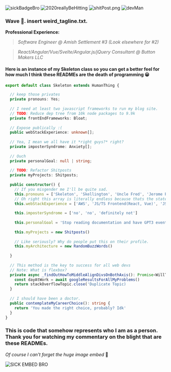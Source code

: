 ![sickBadgeBro](https://img.shields.io/badge/Taso-Build%20Failed-red) ![2020reallyBeHitting](https://img.shields.io/badge/Year%20of%202020-Build%20Failed-red) ![shitPost.png](https://img.shields.io/badge/Shitpost%20God-Passing-green) ![devMan](https://img.shields.io/badge/Skillful%20Dev-Dangerous%20Warning-yellow)

### Wave 👋. insert weird_tagline.txt.

**Professional Experience:**

>*Software Engineer @ Amish Settlement #3 (Look elsewhere for #2)*

>*React/Angular/Vue/Svelte/Angular.js/jQuery Consultant @ Button Makers LLC*

#### Here is an instance of my Skeleton class so you can get a better feel for how much I think these READMEs are the death of programming 😀
```typescript
export default class Skeleton extends HumanThing {

  // keep those privates
  private pronouns: Yes;
  
  // I need at least two javascript frameworks to run my blog site.
  // TODO: Reduce dep tree from 10k node packages to 9.9k
  private frontEndFrameworks: Bloat;
  
  // Expose publically :(
  public webStackExperience: unknown[];
  
  // Yea, I mean we all have it *right guys?* right?
  private imposterSyndrome: Anxiety[];
  
  // Ouch
  private personalGoal: null | string;
  
  // TODO: Refactor Shitposts
  private myProjects: Shitposts;
  
  public constructor() {
    // If you misgender me I'll be quite sad.
    this.pronouns = ['Skeleton', 'Skellington', 'Uncle Fred', 'Jerome Powell']
    // Oh right this array is literally endless because thats the state of Web Dev in 2020 #ThanksRecruiters
    this.webStackExperience = ['AWS', 'JS/TS Frontend(React, Vue)', 'JS/TS Backend(Express, Next)', 'HTML/CSS', 'CI/CD', 'Serverless', 'Docker & Kubernetes', ...]
    
    this.imposterSyndrome = ['no', 'no', 'definitely not']
    
    this.personalGoal = 'Stop reading documentation and have GPT3 eventually take my job'
    
    this.myProjects = new Shitposts()
    
    // Like seriously? Why do people put this on their profile.
    this.myArchitecture = new RandomBuzzWords()
    
  }
  
  // This method is the key to success for all web devs
  // Note: What is flexbox?
  private async _findOutHowToMiddleAlignDivsOnBothAxis(): Promise<WillToProgram> {
    const dayAtWork = await googleResultsForAllMyProblems()
    return stackOverflowTopic.close('Duplicate Topic)
  }
  
  // I should have been a doctor.
  public contemplateMyCareerChoice(): string {
    return 'You made the right choice, probably? Idk'
  }
}
```

### This is code that somehow represents who I am as a person. Thank you for watching my commentary on the blight that are these READMEs.

*Of course I can't forget the huge image embed* 🤦‍

![SICK EMBED BRO](https://repository-images.githubusercontent.com/296122398/ec6f6780-f908-11ea-8baa-da3843073676)

